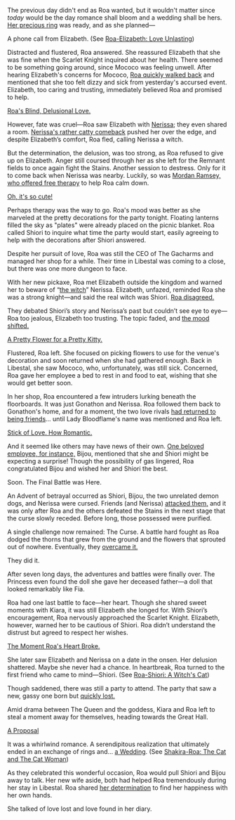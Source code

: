 <!-- title: Roa Pandora -->
<!-- status: In-bread -->

The previous day didn't end as Roa wanted, but it wouldn't matter since _today_ would be the day romance shall bloom and a wedding shall be hers. [Her precious ring](https://youtu.be/m2OG5auudrQ?t=380) was ready, and as she planned—

A phone call from Elizabeth. (See [Roa-Elizabeth: Love Unlasting](#edge:raora-liz))

Distracted and flustered, Roa answered. She reassured Elizabeth that she was fine when the Scarlet Knight inquired about her health. There seemed to be something going around, since Mococo was feeling unwell. After hearing Elizabeth's concerns for Mococo, [Roa quickly walked back](https://youtu.be/m2OG5auudrQ?t=447) and mentioned that she too felt dizzy and sick from yesterday's accursed event. Elizabeth, too caring and trusting, immediately believed Roa and promised to help.

[Roa's Blind, Delusional Love.](#embed:https://youtu.be/m2OG5auudrQ?t=509)

However, fate was cruel—Roa saw Elizabeth with [Nerissa](https://youtu.be/m2OG5auudrQ?t=781); they even shared a room. [Nerissa's rather catty comeback](https://youtu.be/m2OG5auudrQ?t=823) pushed her over the edge, and despite Elizabeth’s comfort, Roa fled, calling Nerissa a witch.

But the determination, the delusion, was too strong, as Roa refused to give up on Elizabeth. Anger still coursed through her as she left for the Remnant fields to once again fight the Stains. Another session to destress. Only for it to come back when Nerissa was nearby. Luckily, so was [Mordan Ramsey, who offered free therapy](https://youtu.be/m2OG5auudrQ?t=1407) to help Roa calm down.

[Oh, it's so cute!](#embed:https://youtu.be/m2OG5auudrQ?t=1786)

Perhaps therapy was the way to go. Roa's mood was better as she marveled at the pretty decorations for the party tonight. Floating lanterns filled the sky as "plates" were already placed on the picnic blanket. Roa called Shiori to inquire what time the party would start, easily agreeing to help with the decorations after Shiori answered.

Despite her pursuit of love, Roa was still the CEO of The Gacharms and managed her shop for a while. Their time in Libestal was coming to a close, but there was one more dungeon to face.

With her new pickaxe, Roa met Elizabeth outside the kingdom and warned her to beware of “[the witch](https://youtu.be/m2OG5auudrQ?t=2753)” Nerissa. Elizabeth, unfazed, reminded Roa she was a strong knight—and said the real witch was Shiori. [Roa disagreed.](https://youtu.be/m2OG5auudrQ?t=2902)

They debated Shiori’s story and Nerissa’s past but couldn’t see eye to eye—Roa too jealous, Elizabeth too trusting. The topic faded, and [the mood shifted.](https://youtu.be/m2OG5auudrQ?t=3227)

[A Pretty Flower for a Pretty Kitty.](#embed:https://youtu.be/m2OG5auudrQ?t=3262)

Flustered, Roa left. She focused on picking flowers to use for the venue's decoration and soon returned when she had gathered enough. Back in Libestal, she saw Mococo, who, unfortunately, was still sick. Concerned, Roa gave her employee a bed to rest in and food to eat, wishing that she would get better soon.

In her shop, Roa encountered a few intruders lurking beneath the floorboards. It was just Gonathon and Nerissa. Roa followed them back to Gonathon's home, and for a moment, the two love rivals [had returned to being friends](https://youtu.be/m2OG5auudrQ?t=4784)... until Lady Bloodflame's name was mentioned and Roa left.

[Stick of Love. How Romantic.](#embed:https://youtu.be/m2OG5auudrQ?t=6482.)

And it seemed like others may have news of their own. [One beloved employee, for instance,](https://youtu.be/m2OG5auudrQ?t=7981) Bijou, mentioned that she and Shiori might be expecting a surprise! Though the possibility of gas lingered, Roa congratulated Bijou and wished her and Shiori the best.

Soon. The Final Battle was Here.

An Advent of betrayal occurred as Shiori, Bijou, the two unrelated demon dogs, and Nerissa were cursed. Friends (and Nerissa) [attacked them,](https://youtu.be/m2OG5auudrQ?t=8643) and it was only after Roa and the others defeated the Stains in the next stage that the curse slowly receded. Before long, those possessed were purified.

A single challenge now remained: The Curse. A battle hard fought as Roa dodged the thorns that grew from the ground and the flowers that sprouted out of nowhere. Eventually, they [overcame it.](https://youtu.be/m2OG5auudrQ?t=9248)

They did it.

After seven long days, the adventures and battles were finally over. The Princess even found the doll she gave her deceased father—a doll that looked remarkably like Fia.

Roa had one last battle to face—her heart. Though she shared sweet moments with Kiara, it was still Elizabeth she longed for. With Shiori’s encouragement, Roa nervously approached the Scarlet Knight. Elizabeth, however, warned her to be cautious of Shiori. Roa didn’t understand the distrust but agreed to respect her wishes.

[The Moment Roa's Heart Broke.](#embed:https://youtu.be/m2OG5auudrQ?t=11039)

She later saw Elizabeth and Nerissa on a date in the onsen. Her delusion shattered. Maybe she never had a chance. In heartbreak, Roa turned to the first friend who came to mind—Shiori. (See [Roa-Shiori: A Witch's Cat](#edge:raora-shiori))

Though saddened, there was still a party to attend. The party that saw a new, gassy one born but [quickly lost.](https://youtu.be/m2OG5auudrQ?t=12121)

Amid drama between The Queen and the goddess, Kiara and Roa left to steal a moment away for themselves, heading towards the Great Hall.

[A Proposal](#embed:https://youtu.be/m2OG5auudrQ?t=12664)

It was a whirlwind romance. A serendipitous realization that ultimately ended in an exchange of rings and... [a Wedding](https://youtu.be/m2OG5auudrQ?t=12940). (See [Shakira-Roa: The Cat and The Cat Woman](#edge:raora-kiara))

As they celebrated this wonderful occasion, Roa would pull Shiori and Bijou away to talk. Her new wife aside, both had helped Roa tremendously during her stay in Libestal. Roa shared [her determination](https://youtu.be/m2OG5auudrQ?t=13224) to find her happiness with her own hands.

She talked of love lost and love found in her diary.
